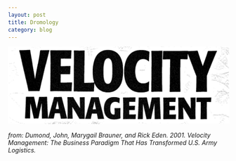 ```yaml
---
layout: post
title: Dromology
category: blog
---
```


![Speed](/img/velocity.jpg)


<cite>from: Dumond, John, Marygail Brauner, and Rick Eden. 2001. *Velocity Management: The Business Paradigm That Has Transformed U.S. Army Logistics.*</cite>

